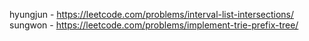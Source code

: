 hyungjun - https://leetcode.com/problems/interval-list-intersections/  
sungwon - https://leetcode.com/problems/implement-trie-prefix-tree/

